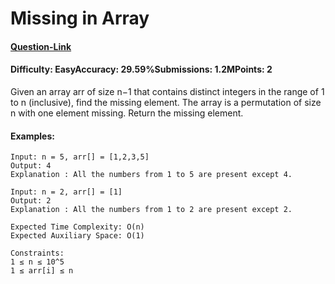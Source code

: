 # Missing in Array
#### [Question-Link](https://www.geeksforgeeks.org/problems/missing-number-in-array1416/1)
#### Difficulty: EasyAccuracy: 29.59%Submissions: 1.2MPoints: 2

Given an array arr of size n−1 that contains distinct integers in the range of 1 to n (inclusive), find the missing element. The array is a permutation of size n with one element missing. Return the missing element.

#### Examples:
```
Input: n = 5, arr[] = [1,2,3,5]
Output: 4
Explanation : All the numbers from 1 to 5 are present except 4.
```
```
Input: n = 2, arr[] = [1]
Output: 2
Explanation : All the numbers from 1 to 2 are present except 2.
```
```
Expected Time Complexity: O(n)
Expected Auxiliary Space: O(1)

Constraints:
1 ≤ n ≤ 10^5
1 ≤ arr[i] ≤ n
```

